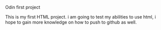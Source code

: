 Odin first project

This is my first HTML project. i am going to test my 
abilities to use html, i hope to gain more knowledge on how to push to github as well.